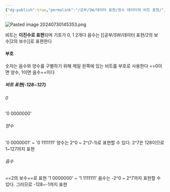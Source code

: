 ```yaml
---
{"dg-publish":true,"permalink":"/공부/SW/데이터 표현/정수 데이터의 비트 표현/","dgPassFrontmatter":true}
---
```



![Pasted image 20240730145353.png](/img/user/%EC%B2%A8%EB%B6%80%ED%8C%8C%EC%9D%BC/Pasted%20image%2020240730145353.png)

비트는 **이진수로 표현**되며 기호가 0, 1 2개다
음수는 [[공부/SW/데이터 표현/2의 보수\|2의 보수]]로 표현한다

#### 부호
숫자는 음수와 양수를 구별하기 위해 제일 왼쪽에 있는 비트를 부호로 사용한다
==0이면 양수, 1이면 음수==이다

##### 비트 표현(-128~127)

###### 0
'0 0000000'

###### 양수
'0 0000001' ~ '0 1111111' 
양수는 2^0 ~ 2^(7-1)로 표현할 수 있다. 2^7은 128이므로 1~127까지 표현

###### 음수
==2의 보수==로 표현
'1 0000000' ~ '1 1111111'
음수는 -2^0 ~ 2^7까지 표현할 수 있다. 그러므로 -128~-1까지 표현